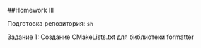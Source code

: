 ##Homework III

Подготовка репозитория:
```sh ```

Задание 1: Создание CMakeLists.txt для библиотеки formatter

